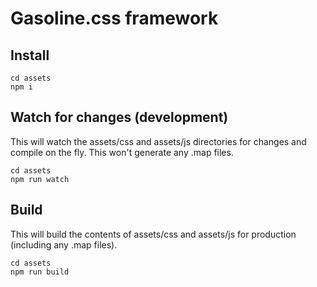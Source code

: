 # Gasoline.css framework

## Install

````
cd assets
npm i
````

## Watch for changes (development)

This will watch the assets/css and assets/js directories for changes and compile on the fly. This won't generate any .map files.

````
cd assets
npm run watch
````

## Build

This will build the contents of assets/css and assets/js for production (including any .map files).

````
cd assets
npm run build
````
